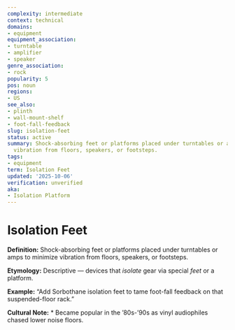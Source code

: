 ```yaml
---
complexity: intermediate
context: technical
domains:
- equipment
equipment_association:
- turntable
- amplifier
- speaker
genre_association:
- rock
popularity: 5
pos: noun
regions:
- US
see_also:
- plinth
- wall-mount-shelf
- foot-fall-feedback
slug: isolation-feet
status: active
summary: Shock-absorbing feet or platforms placed under turntables or amps to minimize
  vibration from floors, speakers, or footsteps.
tags:
- equipment
term: Isolation Feet
updated: '2025-10-06'
verification: unverified
aka:
- Isolation Platform
---
```


# Isolation Feet

**Definition:** Shock-absorbing feet or platforms placed under turntables or amps to minimize vibration from floors, speakers, or footsteps.

**Etymology:** Descriptive — devices that *isolate* gear via special *feet* or a platform.

**Example:** “Add Sorbothane isolation feet to tame foot-fall feedback on that suspended-floor rack.”

**Cultural Note:** * Became popular in the ’80s-’90s as vinyl audiophiles chased lower noise floors.

